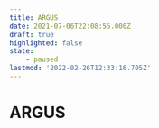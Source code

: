 ```yaml
---
title: ARGUS
date: 2021-07-06T22:08:55.000Z
draft: true
highlighted: false
state:
    - paused
lastmod: '2022-02-26T12:33:16.705Z'
---
```

# ARGUS